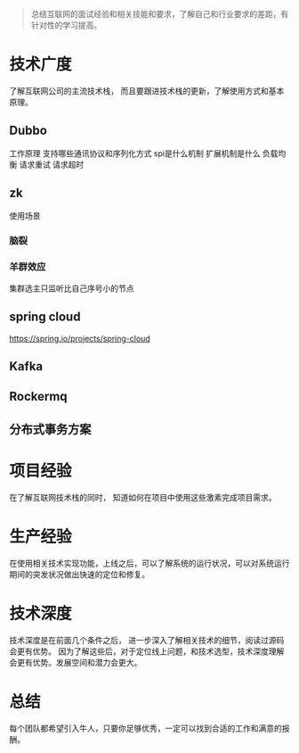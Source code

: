 > 总结互联网的面试经验和相关技能和要求，了解自己和行业要求的差距，有针对性的学习提高。

# 技术广度
了解互联网公司的主流技术栈， 而且要跟进技术栈的更新，了解使用方式和基本原理。

## Dubbo
工作原理
支持哪些通讯协议和序列化方式
spi是什么机制
扩展机制是什么
负载均衡
请求重试
请求超时

## zk
使用场景
### 脑裂
### 羊群效应
集群选主只监听比自己序号小的节点

## spring cloud
https://spring.io/projects/spring-cloud

## Kafka


## Rockermq

## 分布式事务方案

# 项目经验
在了解互联网技术栈的同时， 知道如何在项目中使用这些激素完成项目需求。

# 生产经验
在使用相关技术实现功能，上线之后，可以了解系统的运行状况，可以对系统运行期间的突发状况做出快速的定位和修复。

# 技术深度
技术深度是在前面几个条件之后， 进一步深入了解相关技术的细节，阅读过源码会更有优势。
因为了解这些后，对于定位线上问题，和技术选型，技术深度理解会更有优势。发展空间和潜力会更大。



# 总结
每个团队都希望引入牛人，只要你足够优秀，一定可以找到合适的工作和满意的报酬。
